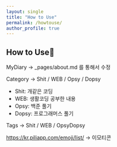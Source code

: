 ```yaml
---
layout: single
title: "How to Use"
permalink: /howtouse/
author_profile: true
---
```


## How to Use👊
MyDiary -> _pages/about.md 를 통해서 수정

Category -> Shit / WEB / Opsy / Dopsy
  - Shit: 개같은 코딩
  - WEB: 생활코딩 공부한 내용
  - Opsy: 백준 풀기
  - Dopsy: 프로그래머스 풀기
 
Tags -> Shit / WEB / OpsyDopsy 

https://kr.piliapp.com/emoji/list/
-> 이모티콘
